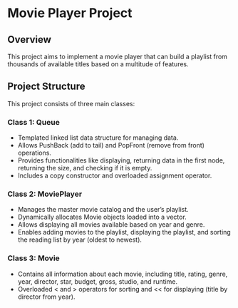 # Movie Player Project

## Overview
This project aims to implement a movie player that can build a playlist from thousands of available titles based on a multitude of features.

## Project Structure
This project consists of three main classes:

### Class 1: Queue
- Templated linked list data structure for managing data.
- Allows PushBack (add to tail) and PopFront (remove from front) operations.
- Provides functionalities like displaying, returning data in the first node, returning the size, and checking if it is empty.
- Includes a copy constructor and overloaded assignment operator.

### Class 2: MoviePlayer
- Manages the master movie catalog and the user’s playlist.
- Dynamically allocates Movie objects loaded into a vector.
- Allows displaying all movies available based on year and genre.
- Enables adding movies to the playlist, displaying the playlist, and sorting the reading list by year (oldest to newest).

### Class 3: Movie
- Contains all information about each movie, including title, rating, genre, year, director, star, budget, gross, studio, and runtime.
- Overloaded < and > operators for sorting and << for displaying (title by director from year).


